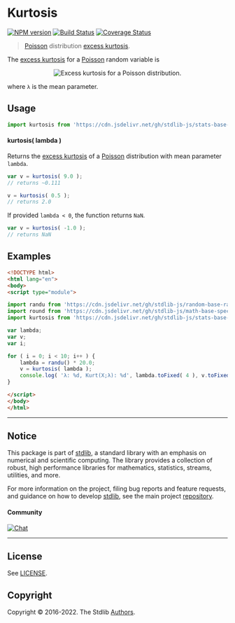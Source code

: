 <!--

@license Apache-2.0

Copyright (c) 2018 The Stdlib Authors.

Licensed under the Apache License, Version 2.0 (the "License");
you may not use this file except in compliance with the License.
You may obtain a copy of the License at

   http://www.apache.org/licenses/LICENSE-2.0

Unless required by applicable law or agreed to in writing, software
distributed under the License is distributed on an "AS IS" BASIS,
WITHOUT WARRANTIES OR CONDITIONS OF ANY KIND, either express or implied.
See the License for the specific language governing permissions and
limitations under the License.

-->

# Kurtosis

[![NPM version][npm-image]][npm-url] [![Build Status][test-image]][test-url] [![Coverage Status][coverage-image]][coverage-url] <!-- [![dependencies][dependencies-image]][dependencies-url] -->

> [Poisson][poisson-distribution] distribution [excess kurtosis][kurtosis].

<!-- Section to include introductory text. Make sure to keep an empty line after the intro `section` element and another before the `/section` close. -->

<section class="intro">

The [excess kurtosis][kurtosis] for a [Poisson][poisson-distribution] random variable is

<!-- <equation class="equation" label="eq:poisson_kurtosis" align="center" raw="\operatorname{Kurt}\left( X \right) = \lambda^{-1}" alt="Excess kurtosis for a Poisson distribution."> -->

<div class="equation" align="center" data-raw-text="\operatorname{Kurt}\left( X \right) = \lambda^{-1}" data-equation="eq:poisson_kurtosis">
    <img src="https://cdn.jsdelivr.net/gh/stdlib-js/stdlib@51534079fef45e990850102147e8945fb023d1d0/lib/node_modules/@stdlib/stats/base/dists/poisson/kurtosis/docs/img/equation_poisson_kurtosis.svg" alt="Excess kurtosis for a Poisson distribution.">
    <br>
</div>

<!-- </equation> -->

where `λ` is the mean parameter.

</section>

<!-- /.intro -->

<!-- Package usage documentation. -->



<section class="usage">

## Usage

```javascript
import kurtosis from 'https://cdn.jsdelivr.net/gh/stdlib-js/stats-base-dists-poisson-kurtosis@esm/index.mjs';
```

#### kurtosis( lambda )

Returns the [excess kurtosis][kurtosis] of a [Poisson][poisson-distribution] distribution with mean parameter `lambda`.

```javascript
var v = kurtosis( 9.0 );
// returns ~0.111

v = kurtosis( 0.5 );
// returns 2.0
```

If provided `lambda < 0`, the function returns `NaN`.

```javascript
var v = kurtosis( -1.0 );
// returns NaN
```

</section>

<!-- /.usage -->

<!-- Package usage notes. Make sure to keep an empty line after the `section` element and another before the `/section` close. -->

<section class="notes">

</section>

<!-- /.notes -->

<!-- Package usage examples. -->

<section class="examples">

## Examples

<!-- eslint no-undef: "error" -->

```html
<!DOCTYPE html>
<html lang="en">
<body>
<script type="module">

import randu from 'https://cdn.jsdelivr.net/gh/stdlib-js/random-base-randu@esm/index.mjs';
import round from 'https://cdn.jsdelivr.net/gh/stdlib-js/math-base-special-round@esm/index.mjs';
import kurtosis from 'https://cdn.jsdelivr.net/gh/stdlib-js/stats-base-dists-poisson-kurtosis@esm/index.mjs';

var lambda;
var v;
var i;

for ( i = 0; i < 10; i++ ) {
    lambda = randu() * 20.0;
    v = kurtosis( lambda );
    console.log( 'λ: %d, Kurt(X;λ): %d', lambda.toFixed( 4 ), v.toFixed( 4 ) );
}

</script>
</body>
</html>
```

</section>

<!-- /.examples -->

<!-- Section to include cited references. If references are included, add a horizontal rule *before* the section. Make sure to keep an empty line after the `section` element and another before the `/section` close. -->

<section class="references">

</section>

<!-- /.references -->

<!-- Section for related `stdlib` packages. Do not manually edit this section, as it is automatically populated. -->

<section class="related">

</section>

<!-- /.related -->

<!-- Section for all links. Make sure to keep an empty line after the `section` element and another before the `/section` close. -->


<section class="main-repo" >

* * *

## Notice

This package is part of [stdlib][stdlib], a standard library with an emphasis on numerical and scientific computing. The library provides a collection of robust, high performance libraries for mathematics, statistics, streams, utilities, and more.

For more information on the project, filing bug reports and feature requests, and guidance on how to develop [stdlib][stdlib], see the main project [repository][stdlib].

#### Community

[![Chat][chat-image]][chat-url]

---

## License

See [LICENSE][stdlib-license].


## Copyright

Copyright &copy; 2016-2022. The Stdlib [Authors][stdlib-authors].

</section>

<!-- /.stdlib -->

<!-- Section for all links. Make sure to keep an empty line after the `section` element and another before the `/section` close. -->

<section class="links">

[npm-image]: http://img.shields.io/npm/v/@stdlib/stats-base-dists-poisson-kurtosis.svg
[npm-url]: https://npmjs.org/package/@stdlib/stats-base-dists-poisson-kurtosis

[test-image]: https://github.com/stdlib-js/stats-base-dists-poisson-kurtosis/actions/workflows/test.yml/badge.svg?branch=main
[test-url]: https://github.com/stdlib-js/stats-base-dists-poisson-kurtosis/actions/workflows/test.yml?query=branch:main

[coverage-image]: https://img.shields.io/codecov/c/github/stdlib-js/stats-base-dists-poisson-kurtosis/main.svg
[coverage-url]: https://codecov.io/github/stdlib-js/stats-base-dists-poisson-kurtosis?branch=main

<!--

[dependencies-image]: https://img.shields.io/david/stdlib-js/stats-base-dists-poisson-kurtosis.svg
[dependencies-url]: https://david-dm.org/stdlib-js/stats-base-dists-poisson-kurtosis/main

-->

[chat-image]: https://img.shields.io/gitter/room/stdlib-js/stdlib.svg
[chat-url]: https://gitter.im/stdlib-js/stdlib/

[stdlib]: https://github.com/stdlib-js/stdlib

[stdlib-authors]: https://github.com/stdlib-js/stdlib/graphs/contributors

[umd]: https://github.com/umdjs/umd
[es-module]: https://developer.mozilla.org/en-US/docs/Web/JavaScript/Guide/Modules

[deno-url]: https://github.com/stdlib-js/stats-base-dists-poisson-kurtosis/tree/deno
[umd-url]: https://github.com/stdlib-js/stats-base-dists-poisson-kurtosis/tree/umd
[esm-url]: https://github.com/stdlib-js/stats-base-dists-poisson-kurtosis/tree/esm

[stdlib-license]: https://raw.githubusercontent.com/stdlib-js/stats-base-dists-poisson-kurtosis/main/LICENSE

[poisson-distribution]: https://en.wikipedia.org/wiki/Poisson_distribution

[kurtosis]: https://en.wikipedia.org/wiki/Kurtosis

</section>

<!-- /.links -->
